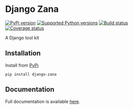 # Django Zana


[![PyPi version][pypi-image]][pypi-link]
[![Supported Python versions][pyversions-image]][pyversions-link]
[![Build status][ci-image]][ci-link]
[![Coverage status][codecov-image]][codecov-link]


A Django tool kit



## Installation

Install from [PyPi](https://pypi.org/project/django-zana/)

```
pip install django-zana
```

## Documentation

Full documentation is available [here][docs-link].





[docs-link]: https://python-zana.github.io/django-zana/
[pypi-image]: https://img.shields.io/pypi/v/django-zana.svg?color=%233d85c6
[pypi-link]: https://pypi.python.org/pypi/django-zana
[pyversions-image]: https://img.shields.io/pypi/pyversions/django-zana.svg
[pyversions-link]: https://pypi.python.org/pypi/django-zana
[ci-image]: https://github.com/python-zana/django-zana/actions/workflows/workflow.yaml/badge.svg?event=push&branch=main
[ci-link]: https://github.com/python-zana/django-zana/actions?query=workflow%3ACI%2FCD+event%3Apush+branch%3Amain
[codecov-image]: https://codecov.io/gh/python-zana/django-zana/branch/main/graph/badge.svg
[codecov-link]: https://codecov.io/gh/python-zana/django-zana


